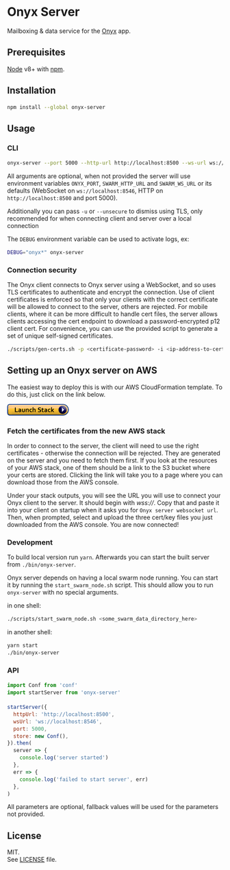 # Onyx Server

Mailboxing & data service for the [Onyx](https://github.com/MainframeHQ/onyx) app.

## Prerequisites

[Node](https://nodejs.org/en/) v8+ with [npm](https://www.npmjs.com/).

## Installation

```sh
npm install --global onyx-server
```

## Usage

### CLI

```sh
onyx-server --port 5000 --http-url http://localhost:8500 --ws-url ws://localhost:8546
```

All arguments are optional, when not provided the server will use environment
variables `ONYX_PORT`, `SWARM_HTTP_URL` and `SWARM_WS_URL` or its defaults
(WebSocket on `ws://localhost:8546`, HTTP on `http://localhost:8500` and port
5000).

Additionally you can pass `-u` or `--unsecure` to dismiss using TLS, only recommended
for when connecting client and server over a local connection

The `DEBUG` environment variable can be used to activate logs, ex:

```sh
DEBUG="onyx*" onyx-server
```

### Connection security

The Onyx client connects to Onyx server using a WebSocket, and so uses TLS certificates to authenticate and encrypt the connection.
Use of client certificates is enforced so that only your clients with the correct certificate will be allowed to connect to the server, others are rejected.
For mobile clients, where it can be more difficult to handle cert files, the server allows clients accessing the cert endpoint to download a password-encrypted p12 client cert.
For convenience, you can use the provided script to generate a set of unique self-signed certificates.

```sh
./scripts/gen-certs.sh -p <certificate-password> -i <ip-address-to-certify> -d <domain-to-certify>
```

## Setting up an Onyx server on AWS

The easiest way to deploy this is with our AWS CloudFormation template. To do
this, just click on the link below.

[![cloudformation-launch-button](images/cloudformation-launch-stack.png)](https://console.aws.amazon.com/cloudformation/home#/stacks/new?stackName=OnyxServer&templateURL=https://s3.amazonaws.com/mainframe-cf-templates/onyx-server.yaml)

### Fetch the certificates from the new AWS stack

In order to connect to the server, the client will need to use the right
certificates - otherwise the connection will be rejected. They are generated on
the server and you need to fetch them first. If you look at the resources of your
AWS stack, one of them should be a link to the S3 bucket where your certs are
stored. Clicking the link will take you to a page where you can download those
from the AWS console.

Under your stack outputs, you will see the URL you will use to connect your Onyx
client to the server. It should begin with *wss://*. Copy that and paste it into
your client on startup when it asks you for `Onyx server websocket url`. Then,
when prompted, select and upload the three cert/key files you just downloaded
from the AWS console. You are now connected!

### Development

To build local version run `yarn`. Afterwards you can start the built server
from `./bin/onyx-server`.

Onyx server depends on having a local swarm node running. You can start it by running
the `start_swarm_node.sh` script. This should allow you to run `onyx-server` with
no special arguments.

in one shell:
```sh
./scripts/start_swarm_node.sh <some_swarm_data_directory_here>
```

in another shell:
```sh
yarn start
./bin/onyx-server
```

### API

```js
import Conf from 'conf'
import startServer from 'onyx-server'

startServer({
  httpUrl: 'http://localhost:8500',
  wsUrl: 'ws://localhost:8546',
  port: 5000,
  store: new Conf(),
}).then(
  server => {
    console.log('server started')
  },
  err => {
    console.log('failed to start server', err)
  },
)
```

All parameters are optional, fallback values will be used for the parameters not
provided.

## License

MIT.\
See [LICENSE](LICENSE) file.
